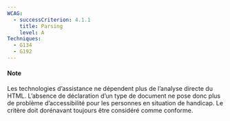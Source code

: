 ```yaml
---
WCAG:
  - successCriterion: 4.1.1
    title: Parsing
    level: A
Techniques:
  - G134
  - G192
---
```


#### Note 

Les technologies d’assistance ne dépendent plus de l’analyse directe du HTML. L’absence de déclaration d’un type de document ne pose donc plus de problème d’accessibilité pour les personnes en situation de handicap.
Le critère doit dorénavant toujours être considéré comme conforme.
